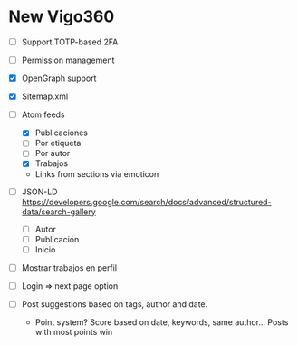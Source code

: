 # New Vigo360

- [ ] Support TOTP-based 2FA
- [ ] Permission management
- [X] OpenGraph support
- [X] Sitemap.xml
- [ ] Atom feeds
	- [X] Publicaciones
	- [ ] Por etiqueta
	- [ ] Por autor
	- [X] Trabajos
	- Links from sections via emoticon
- [ ] JSON-LD
	https://developers.google.com/search/docs/advanced/structured-data/search-gallery
	- [ ] Autor
	- [ ] Publicación
	- [ ] Inicio
- [ ] Mostrar trabajos en perfil
- [ ] Login => next page option

- [ ] Post suggestions based on tags, author and date.
	- Point system? Score based on date, keywords, same author... Posts with most points win